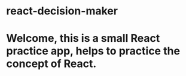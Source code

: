 # react-decision-maker
# Welcome, this is a small React practice app, helps to practice the concept of React.